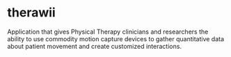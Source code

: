 therawii
========

Application that gives Physical Therapy clinicians and researchers the ability to use commodity motion capture devices to gather quantitative data about patient movement and create customized interactions.
